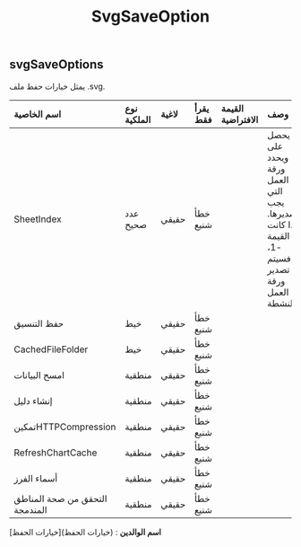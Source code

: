 ﻿---
title: SvgSaveOption
second_title: Aspose.Cells Cloud Documen
type: docs
url: /ar/specification/model/svgsaveoptions/
description: "Aspose.Cells مواصفات النموذج السحابي: SvgSaveOptions. تعامل بسهولة مع Excel ومستندات جداول البيانات الأخرى التي تحتوي على ميزات مثل الفتح والتوليد والتحرير والتقسيم والدمج والمقارنة والتحويل"
weight: 50
---
## **svgSaveOptions**

 يمثل خيارات حفظ ملف .svg.

| اسم الخاصية| نوع الملكية| لاغية| يقرأ فقط| القيمة الافتراضية| وصف|
|:- |:- |:- |:- |:- |:- |
| SheetIndex| عدد صحيح| حقيقي| خطأ شنيع|| يحصل على ويحدد ورقة العمل التي يجب تصديرها. إذا كانت القيمة -1، فسيتم تصدير ورقة العمل النشطة.|
| حفظ التنسيق| خيط| حقيقي| خطأ شنيع|||
| CachedFileFolder| خيط| حقيقي| خطأ شنيع|||
| امسح البيانات| منطقية| حقيقي| خطأ شنيع|||
| إنشاء دليل| منطقية| حقيقي| خطأ شنيع|||
| تمكينHTTPCompression| منطقية| حقيقي| خطأ شنيع|||
| RefreshChartCache| منطقية| حقيقي| خطأ شنيع|||
|أسماء الفرز| منطقية| حقيقي| خطأ شنيع|||
| التحقق من صحة المناطق المندمجة| منطقية| حقيقي| خطأ شنيع|||

**اسم الوالدين** : (خيارات الحفظ)[خيارات الحفظ]